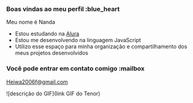 ### Boas vindas ao meu perfil :blue_heart

Meu nome é Nanda
- Estou estudando na [Alura](https://www.alura.com.br)
- Estou me desenvolvendo na linguagem JavaScript
- Utilizo esse espaço para minha organização e compartilhamento dos meus projetos desenvolvidos

### Você pode entrar em contato comigo :mailbox

Heiwa2006f@gmail.com


![descrição do GIF](link GIF do Tenor)
